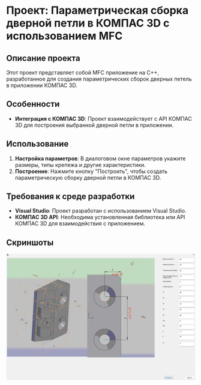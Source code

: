 # Проект: Параметрическая сборка дверной петли в КОМПАС 3D с использованием MFC

## Описание проекта
Этот проект представляет собой MFC приложение на C++, разработанное для создания параметрических сборок дверных петель в приложении КОМПАС 3D.

## Особенности

- **Интеграция с КОМПАС 3D**: Проект взаимодействует с API КОМПАС 3D для построения выбранной дверной петли в приложении.

## Использование
1. **Настройка параметров**: В диалоговом окне параметров укажите размеры, типы крепежа и другие характеристики.
2. **Построение**: Нажмите кнопку "Построить", чтобы создать параметрическую сборку дверной петли в КОМПАС 3D.

## Требования к среде разработки
- **Visual Studio**: Проект разработан с использованием Visual Studio.
- **КОМПАС 3D API**: Необходима установленная библиотека или API КОМПАС 3D для взаимодействия с приложением.



## Скриншоты
![Скриншот 1](screenshots/screenshot1.png)


